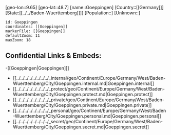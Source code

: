 ﻿---
location: [48.7,9.65]
mapzoom: [7,12] 
mapmarker: city 
type: City
tags:
- geo/City


SpocWebEntityId: 30670
isDeleted: false
confidential: public

---
[geo-lon::9.65]
[geo-lat::48.7]
[name::Goeppingen]
[Country::[[Germany]]]
[State:[[../../Baden-Wuerttemberg]]]]
[Population::]
[Unknown::]


```leaflet
id: Goeppingen
coordinates: [[Goeppingen]]
markerFile: [[Goeppingen]]
defaultZoom: 11 
maxZoom: 18
```


## Confidential Links & Embeds: 
-[[Goeppingen|Goeppingen]]] 
- [[../../../../../../../../_internal/geo/Continent/Europe/Germany/West/Baden-Wuerttemberg/City/Goeppingen.internal.md|Goeppingen.internal]] 
- [[../../../../../../../../_protect/geo/Continent/Europe/Germany/West/Baden-Wuerttemberg/City/Goeppingen.protect.md|Goeppingen.protect]] 
- [[../../../../../../../../_private/geo/Continent/Europe/Germany/West/Baden-Wuerttemberg/City/Goeppingen.private.md|Goeppingen.private]] 
- [[../../../../../../../../_personal/geo/Continent/Europe/Germany/West/Baden-Wuerttemberg/City/Goeppingen.personal.md|Goeppingen.personal]] 
- [[../../../../../../../../_secret/geo/Continent/Europe/Germany/West/Baden-Wuerttemberg/City/Goeppingen.secret.md|Goeppingen.secret]] 
